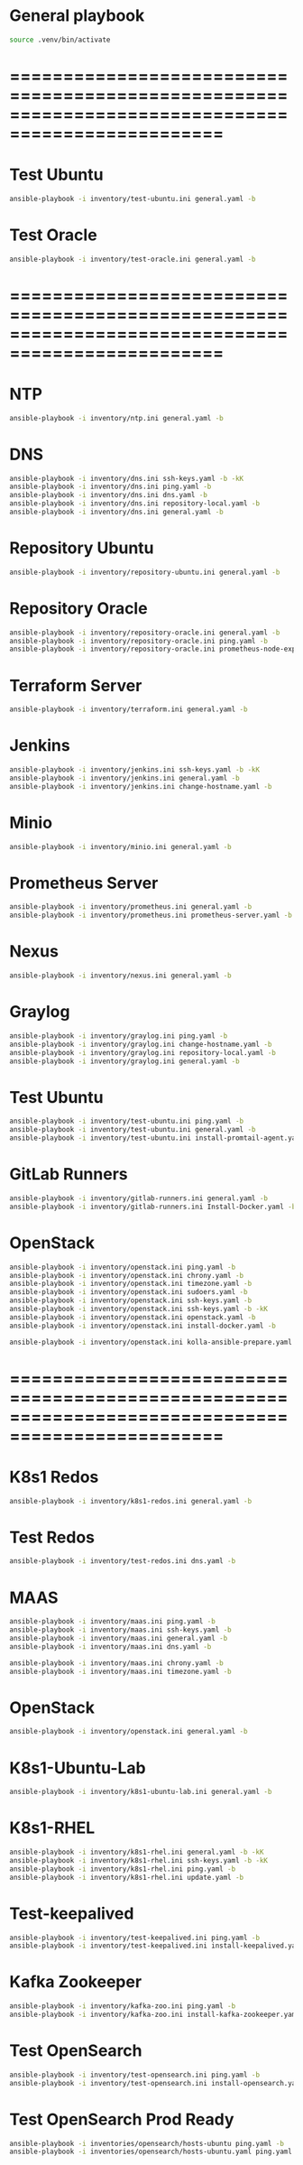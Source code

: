 # General playbook

```bash
source .venv/bin/activate
```

# ==================================================================================================
# Test Ubuntu
```bash
ansible-playbook -i inventory/test-ubuntu.ini general.yaml -b
```

# Test Oracle
```bash
ansible-playbook -i inventory/test-oracle.ini general.yaml -b
```

# ==================================================================================================

# NTP
```bash
ansible-playbook -i inventory/ntp.ini general.yaml -b
```

# DNS
```bash
ansible-playbook -i inventory/dns.ini ssh-keys.yaml -b -kK
ansible-playbook -i inventory/dns.ini ping.yaml -b
ansible-playbook -i inventory/dns.ini dns.yaml -b
ansible-playbook -i inventory/dns.ini repository-local.yaml -b
ansible-playbook -i inventory/dns.ini general.yaml -b
```

# Repository Ubuntu
```bash
ansible-playbook -i inventory/repository-ubuntu.ini general.yaml -b
```

# Repository Oracle
```bash
ansible-playbook -i inventory/repository-oracle.ini general.yaml -b
ansible-playbook -i inventory/repository-oracle.ini ping.yaml -b
ansible-playbook -i inventory/repository-oracle.ini prometheus-node-exporter.yaml -b
```

# Terraform Server
```bash
ansible-playbook -i inventory/terraform.ini general.yaml -b
```

# Jenkins
```bash
ansible-playbook -i inventory/jenkins.ini ssh-keys.yaml -b -kK
ansible-playbook -i inventory/jenkins.ini general.yaml -b
ansible-playbook -i inventory/jenkins.ini change-hostname.yaml -b
```

# Minio
```bash
ansible-playbook -i inventory/minio.ini general.yaml -b
```

# Prometheus Server
```bash
ansible-playbook -i inventory/prometheus.ini general.yaml -b
ansible-playbook -i inventory/prometheus.ini prometheus-server.yaml -b
```

# Nexus
```bash
ansible-playbook -i inventory/nexus.ini general.yaml -b
```

# Graylog
```bash
ansible-playbook -i inventory/graylog.ini ping.yaml -b
ansible-playbook -i inventory/graylog.ini change-hostname.yaml -b
ansible-playbook -i inventory/graylog.ini repository-local.yaml -b
ansible-playbook -i inventory/graylog.ini general.yaml -b
```

# Test Ubuntu
```bash
ansible-playbook -i inventory/test-ubuntu.ini ping.yaml -b
ansible-playbook -i inventory/test-ubuntu.ini general.yaml -b
ansible-playbook -i inventory/test-ubuntu.ini install-promtail-agent.yaml -b
```

# GitLab Runners
```bash
ansible-playbook -i inventory/gitlab-runners.ini general.yaml -b
ansible-playbook -i inventory/gitlab-runners.ini Install-Docker.yaml -b
```

# OpenStack
```bash
ansible-playbook -i inventory/openstack.ini ping.yaml -b
ansible-playbook -i inventory/openstack.ini chrony.yaml -b
ansible-playbook -i inventory/openstack.ini timezone.yaml -b
ansible-playbook -i inventory/openstack.ini sudoers.yaml -b
ansible-playbook -i inventory/openstack.ini ssh-keys.yaml -b
ansible-playbook -i inventory/openstack.ini ssh-keys.yaml -b -kK
ansible-playbook -i inventory/openstack.ini openstack.yaml -b
ansible-playbook -i inventory/openstack.ini install-docker.yaml -b

ansible-playbook -i inventory/openstack.ini kolla-ansible-prepare.yaml -b
```

# ==================================================================================================

# K8s1 Redos
```bash
ansible-playbook -i inventory/k8s1-redos.ini general.yaml -b
```

# Test Redos
```bash
ansible-playbook -i inventory/test-redos.ini dns.yaml -b
```

# MAAS
```bash
ansible-playbook -i inventory/maas.ini ping.yaml -b
ansible-playbook -i inventory/maas.ini ssh-keys.yaml -b
ansible-playbook -i inventory/maas.ini general.yaml -b
ansible-playbook -i inventory/maas.ini dns.yaml -b

ansible-playbook -i inventory/maas.ini chrony.yaml -b
ansible-playbook -i inventory/maas.ini timezone.yaml -b
```

# OpenStack
```bash
ansible-playbook -i inventory/openstack.ini general.yaml -b
```

# K8s1-Ubuntu-Lab
```bash
ansible-playbook -i inventory/k8s1-ubuntu-lab.ini general.yaml -b
```

# K8s1-RHEL
```bash
ansible-playbook -i inventory/k8s1-rhel.ini general.yaml -b -kK
ansible-playbook -i inventory/k8s1-rhel.ini ssh-keys.yaml -b -kK
ansible-playbook -i inventory/k8s1-rhel.ini ping.yaml -b
ansible-playbook -i inventory/k8s1-rhel.ini update.yaml -b
```

# Test-keepalived
```bash
ansible-playbook -i inventory/test-keepalived.ini ping.yaml -b
ansible-playbook -i inventory/test-keepalived.ini install-keepalived.yaml -b
```

# Kafka Zookeeper
```bash
ansible-playbook -i inventory/kafka-zoo.ini ping.yaml -b
ansible-playbook -i inventory/kafka-zoo.ini install-kafka-zookeeper.yaml -b
```

# Test OpenSearch
```bash
ansible-playbook -i inventory/test-opensearch.ini ping.yaml -b
ansible-playbook -i inventory/test-opensearch.ini install-opensearch.yaml -b
```

# Test OpenSearch Prod Ready
```bash
ansible-playbook -i inventories/opensearch/hosts-ubuntu ping.yaml -b
ansible-playbook -i inventories/opensearch/hosts-ubuntu.yaml ping.yaml -b
```